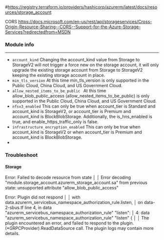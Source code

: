 #https://registry.terraform.io/providers/hashicorp/azurerm/latest/docs/resources/storage_account


 CORS
 https://docs.microsoft.com/en-us/rest/api/storageservices/Cross-Origin-Resource-Sharing--CORS--Support-for-the-Azure-Storage-Services?redirectedfrom=MSDN

 ### Module info
 ---

 * `account_kind` Changing the account_kind value from Storage to StorageV2 will not trigger a force new on the storage account, it will only upgrade the existing storage account from Storage to StorageV2 keeping the existing storage account in place.
 * `min_tls_version` At this time min_tls_version is only supported in the Public Cloud, China Cloud, and US Government Cloud.
 * `allow_nested_items_to_be_public ` At this time allow_blob_public_access (allow_nested_items_to_be_public) is only supported in the Public Cloud, China Cloud, and US Government Cloud.
 * `nfsv3_enabled` This can only be true when account_tier is Standard and account_kind is StorageV2, or account_tier is Premium and account_kind is BlockBlobStorage. Additionally, the is_hns_enabled is true, and enable_https_traffic_only is false.
 * `infrastructure_encryption_enabled` This can only be true when account_kind is StorageV2 or when account_tier is Premium and account_kind is BlockBlobStorage.
 * 
### Troubleshoot

#### Storage 

 Error: Failed to decode resource from state
│
│ Error decoding "module.storage_account.azurerm_storage_account.sa" from previous state: unsupported attribute "allow_blob_public_access"

 Error: Plugin did not respond
│
│   with data.azurerm_servicebus_namespace_authorization_rule.listen,
│   on data-2-sbus.tf line 4, in data "azurerm_servicebus_namespace_authorization_rule" "listen":
│    4: data "azurerm_servicebus_namespace_authorization_rule" "listen" {
│
│ The plugin encountered an error, and failed to respond to the plugin.(*GRPCProvider).ReadDataSource call. The plugin logs may contain more details.


